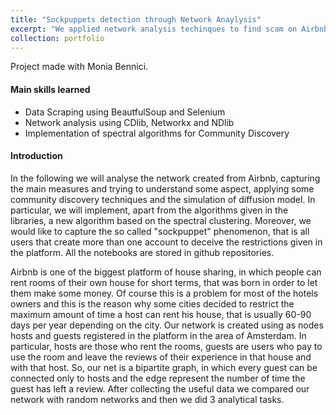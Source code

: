 ```yaml
---
title: "Sockpuppets detection through Network Anaylysis"
excerpt: "We applied network analysis techinques to find scam on Airbnb platform<br/><img src='/images/PGHO (1).png'>"
collection: portfolio
---
```


Project made with Monia Bennici.
#### Main skills learned
* Data Scraping using BeautfulSoup and Selenium
* Network analysis using CDlib, Networkx and NDlib
* Implementation of spectral algorithms for Community Discovery


#### Introduction

In the following we will analyse the network created from
Airbnb, capturing the main measures and trying to understand some aspect, applying some community discovery
techniques and the simulation of diffusion model. In particular, we will implement, apart from the algorithms given in the
libraries, a new algorithm based on the spectral clustering.
Moreover, we would like to capture the so called "sockpuppet" phenomenon, that is all users that create more than one
account to deceive the restrictions given in the platform. All
the notebooks are stored in github repositories.


Airbnb is one of the biggest platform of house sharing, in
which people can rent rooms of their own house for short
terms, that was born in order to let them make some money.
Of course this is a problem for most of the hotels owners
and this is the reason why some cities decided to restrict the maximum amount of time a host can rent his house, that
is usually 60-90 days per year depending on the city. Our
network is created using as nodes hosts and guests registered
in the platform in the area of Amsterdam. In particular, hosts
are those who rent the rooms, guests are users who pay to
use the room and leave the reviews of their experience in
that house and with that host. So, our net is a bipartite graph,
in which every guest can be connected only to hosts and
the edge represent the number of time the guest has left a
review.
After collecting the useful data we compared our network
with random networks and then we did 3 analytical tasks.

